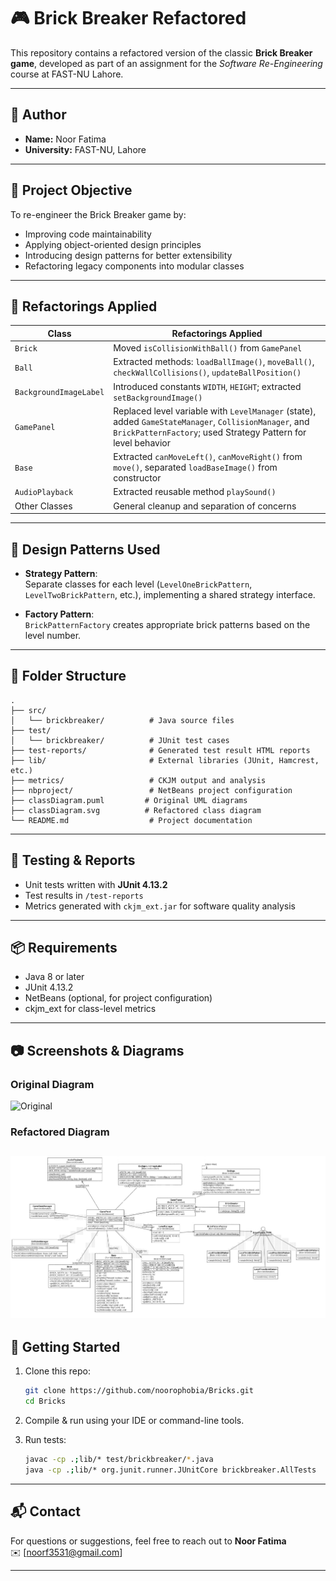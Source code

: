 
# 🎮 Brick Breaker Refactored

This repository contains a refactored version of the classic **Brick Breaker game**, developed as part of an assignment for the *Software Re-Engineering* course at FAST-NU Lahore.

---

## 👤 Author

- **Name:** Noor Fatima   
- **University:** FAST-NU, Lahore

---

## 📌 Project Objective

To re-engineer the Brick Breaker game by:

- Improving code maintainability
- Applying object-oriented design principles
- Introducing design patterns for better extensibility
- Refactoring legacy components into modular classes

---

## 🔨 Refactorings Applied

| Class                  | Refactorings Applied                                                                 |
|------------------------|--------------------------------------------------------------------------------------|
| `Brick`                | Moved `isCollisionWithBall()` from `GamePanel`                                      |
| `Ball`                 | Extracted methods: `loadBallImage()`, `moveBall()`, `checkWallCollisions()`, `updateBallPosition()` |
| `BackgroundImageLabel`| Introduced constants `WIDTH`, `HEIGHT`; extracted `setBackgroundImage()`             |
| `GamePanel`            | Replaced level variable with `LevelManager` (state), added `GameStateManager`, `CollisionManager`, and `BrickPatternFactory`; used Strategy Pattern for level behavior |
| `Base`                 | Extracted `canMoveLeft()`, `canMoveRight()` from `move()`, separated `loadBaseImage()` from constructor |
| `AudioPlayback`        | Extracted reusable method `playSound()`                                             |
| Other Classes          | General cleanup and separation of concerns                                          |

---

## 🧠 Design Patterns Used

- **Strategy Pattern**:  
  Separate classes for each level (`LevelOneBrickPattern`, `LevelTwoBrickPattern`, etc.), implementing a shared strategy interface.

- **Factory Pattern**:  
  `BrickPatternFactory` creates appropriate brick patterns based on the level number.

---

## 📁 Folder Structure

```
.
├── src/
│   └── brickbreaker/          # Java source files
├── test/
│   └── brickbreaker/          # JUnit test cases
├── test-reports/              # Generated test result HTML reports
├── lib/                       # External libraries (JUnit, Hamcrest, etc.)
├── metrics/                   # CKJM output and analysis
├── nbproject/                 # NetBeans project configuration
├── classDiagram.puml         # Original UML diagrams
├── classDiagram.svg          # Refactored class diagram
└── README.md                  # Project documentation
```

---

## 🧪 Testing & Reports

- Unit tests written with **JUnit 4.13.2**
- Test results in `/test-reports`
- Metrics generated with `ckjm_ext.jar` for software quality analysis

---

## 📦 Requirements

- Java 8 or later
- JUnit 4.13.2
- NetBeans (optional, for project configuration)
- ckjm_ext for class-level metrics

---

## 📷 Screenshots & Diagrams

### Original Diagram
![Original]()

### Refactored Diagram
![Refactored](cdr.png)
---

## 🚀 Getting Started

1. Clone this repo:
   ```bash
   git clone https://github.com/noorophobia/Bricks.git
   cd Bricks
   ```

2. Compile & run using your IDE or command-line tools.

3. Run tests:
   ```bash
   javac -cp .;lib/* test/brickbreaker/*.java
   java -cp .;lib/* org.junit.runner.JUnitCore brickbreaker.AllTests
   ```

---

## 📬 Contact

For questions or suggestions, feel free to reach out to **Noor Fatima**  
✉️ [noorf3531@gmail.com] 

---
